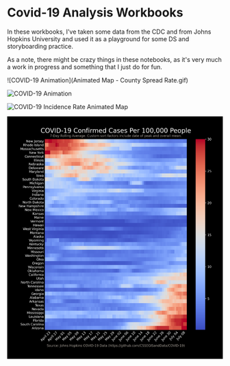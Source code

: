 # Covid-19 Analysis Workbooks

In these workbooks, I've taken some data from the CDC and from Johns Hopkins University and used it as a playground for some DS and storyboarding practice. 

As a note, there might be crazy things in these notebooks, as it's very much a work in progress and something that I just do for fun. 

![COVID-19 Animation](Animated Map - County Spread Rate.gif)

![COVID-19 Animation](covid19-case-lapse.gif)

![COVID-19 Incidence Rate Animated Map](covid19-map-case-incidence-rate.gif)

![COVID-19 Incidence Case Heatmap](covid19-incidence-case.png)

